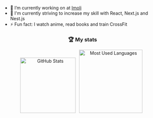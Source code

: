 - 🔭 I’m currently working on at [Imoli](https://www.linkedin.com/company/imoli)
- 🌱 I'm currently striving to increase my skill with React, Next.js and Nest.js
- ⚡ Fun fact: I watch anime, read books and train CrossFit

<div align="center">

### :trophy: My stats

</div>
<p align="center">
    <img height=175 alt="GitHub Stats" src="https://github-readme-stats-nine-wheat-51.vercel.app/api?username=michal-worwag&show_icons=true&count_private=true&hide=stars,issues&theme=dark" />&nbsp;&nbsp;
    <img height=200 alt="Most Used Languages" src="https://github-readme-stats-nine-wheat-51.vercel.app/api/top-langs/?username=michal-worwag&layout=compact&theme=dark&hide=mdx,md,c%23&exclude_repo=github-readme-stats,course-bm" />&nbsp;&nbsp;
</p>
